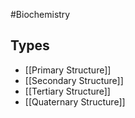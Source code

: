 #Biochemistry 

## Types
* [[Primary Structure]]
* [[Secondary Structure]]
* [[Tertiary Structure]]
* [[Quaternary Structure]]